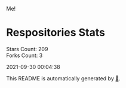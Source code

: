 Me!

# Respositories Stats
Stars Count: 209  
Forks Count: 3

2021-09-30 00:04:38  

This README is automatically generated by [🐰](https://github.com/rnitta/rnitta).
